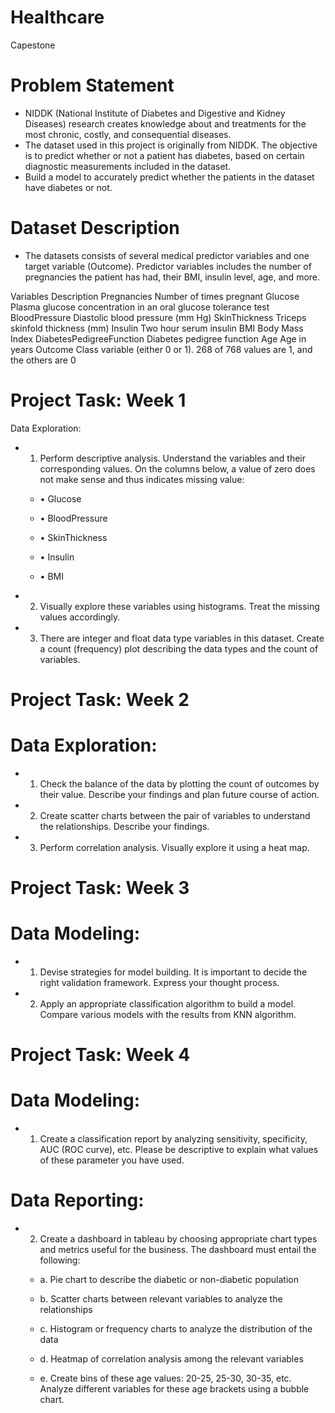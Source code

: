 # Healthcare
Capestone
# Problem Statement
  * NIDDK (National Institute of Diabetes and Digestive and Kidney Diseases) research creates knowledge about and treatments for the most chronic, costly, and consequential diseases.
  * The dataset used in this project is originally from NIDDK. The objective is to predict whether or not a patient has diabetes, based on certain diagnostic measurements included in the dataset.
  * Build a model to accurately predict whether the patients in the dataset have diabetes or not.
# Dataset Description
  * The datasets consists of several medical predictor variables and one target variable (Outcome). Predictor variables includes the number of pregnancies the patient has had, their BMI, insulin level, age, and more.

 

Variables	Description
Pregnancies	Number of times pregnant
Glucose	Plasma glucose concentration in an oral glucose tolerance test
BloodPressure	Diastolic blood pressure (mm Hg)
SkinThickness	Triceps skinfold thickness (mm)
Insulin	Two hour serum insulin
BMI	Body Mass Index
DiabetesPedigreeFunction	Diabetes pedigree function
Age	Age in years
Outcome	Class variable (either 0 or 1). 268 of 768 values are 1, and the others are 0
# Project Task: Week 1
Data Exploration:

  * 1. Perform descriptive analysis. Understand the variables and their corresponding values. On the columns below, a value of zero does not make sense and thus indicates missing value:

    * • Glucose

    * • BloodPressure

    * • SkinThickness

    * • Insulin

    * • BMI

  * 2. Visually explore these variables using histograms. Treat the missing values accordingly.

  * 3. There are integer and float data type variables in this dataset. Create a count (frequency) plot describing the data types and the count of variables. 

# Project Task: Week 2
# Data Exploration:

  * 1. Check the balance of the data by plotting the count of outcomes by their value. Describe your findings and plan future course of action.

  * 2. Create scatter charts between the pair of variables to understand the relationships. Describe your findings.

  * 3. Perform correlation analysis. Visually explore it using a heat map.

 

# Project Task: Week 3
# Data Modeling:

  * 1. Devise strategies for model building. It is important to decide the right validation framework. Express your thought process.

  * 2. Apply an appropriate classification algorithm to build a model. Compare various models with the results from KNN algorithm.

 

# Project Task: Week 4

# Data Modeling:

  * 1. Create a classification report by analyzing sensitivity, specificity, AUC (ROC curve), etc. Please be descriptive to explain what values of these parameter you have used.

# Data Reporting:

  * 2. Create a dashboard in tableau by choosing appropriate chart types and metrics useful for the business. The dashboard must entail the following:

    * a. Pie chart to describe the diabetic or non-diabetic population

    * b. Scatter charts between relevant variables to analyze the relationships

    * c. Histogram or frequency charts to analyze the distribution of the data

    * d. Heatmap of correlation analysis among the relevant variables

    * e. Create bins of these age values: 20-25, 25-30, 30-35, etc. Analyze different variables for these age brackets using a bubble chart.

 
